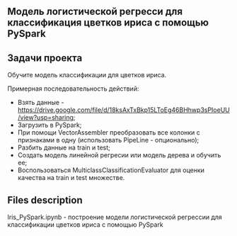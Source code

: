 ## Модель логистической регресси для классификация цветков ириса с помощью PySpark  

## Задачи проекта
Обучите модель классификации для цветков ириса.

Примерная последовательность действий:
- Взять данные - https://drive.google.com/file/d/18ksAxTxBkp15LToEg46BHhwp3sPIoeUU/view?usp=sharing;
- Загрузить в PySpark;
- При помощи VectorAssembler преобразовать все колонки с признаками в одну (использовать PipeLine - опционально);
- Разбить данные на train и test;
- Создать модель линейной регресии или модель дерева и обучить ее;
- Воспользоваться MulticlassClassificationEvaluator для оценки качества на train и test множестве.

## Files description

Iris_PySpark.ipynb - построение модели логистической регрессии для классификации цветков ириса с помощью PySpark
